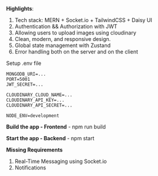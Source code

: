 **Highlights**:

1. Tech stack: MERN + Socket.io + TailwindCSS + Daisy UI
2. Authentication && Authorization with JWT
3. Allowing users to upload images using cloudinary
4. Clean, modern, and responsive design.
5. Global state management with Zustand
6. Error handling both on the server and on the client

Setup .env file
```
MONGODB_URI=...
PORT=5001
JWT_SECRET=...

CLOUDINARY_CLOUD_NAME=...
CLOUDINARY_API_KEY=...
CLOUDINARY_API_SECRET=...

NODE_ENV=development
```

**Build the app - Frontend** - npm run build

**Start the app - Backend** - npm start

**Missing Requirements**
1. Real-Time Messaging using Socket.io
2. Notifications
